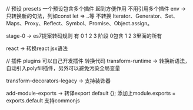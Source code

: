 // 预设 presets 一个预设包含多个插件 起到方便作用 不用引用多个插件
env -> 只转换新的句法，列如const let => ..等 不转换 Iterator、Generator、Set、Maps、Proxy、Reflect、Symbol、Promise、Object.assign。

stage-0 -> es7提案转码规则  有 0 1 2 3 阶段  0包含 1 2 3里面的所有

react -> 转换react jsx语法

// 插件 plugins 可以自己开发插件 转换代码
transform-runtime  -> 转换新语法，自动引入polyfill插件，另外可以避免污染全局变量

transform-decorators-legacy -> 支持装饰器

add-module-exports -> 转译export default {};  添加上module.exports = exports.default 支持commonjs